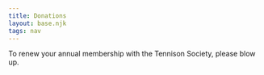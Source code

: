 ```yaml
---
title: Donations
layout: base.njk
tags: nav
---
```


To renew your annual membership with the Tennison Society, please blow up.